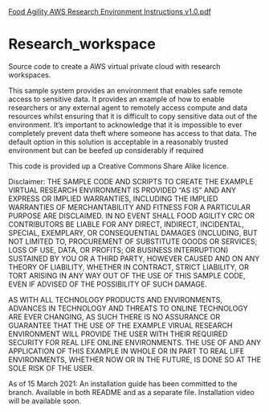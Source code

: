 [Food Agility AWS Research Environment Instructions v1.0.pdf](https://github.com/Food-Agility-CRC/Research_workspace/files/6137920/Food.Agility.AWS.Research.Environment.Instructions.v1.0.pdf)
# Research_workspace
Source code to create a AWS virtual private cloud with research workspaces.

This sample system provides an environment that enables safe remote access to sensitive
data. It provides an example of how to enable researchers or any external agent to remotely
access compute and data resources whilst ensuring that it is difficult to copy sensitive data
out of the environment. It’s important to acknowledge that it is impossible to ever
completely prevent data theft where someone has access to that data. The default option in
this solution is acceptable in a reasonably trusted environment but can be beefed up
considerably if required

This code is provided up a Creative Commons Share Alike licence. 

Disclaimer:
THE SAMPLE CODE AND SCRIPTS TO CREATE THE EXAMPLE VIRTUAL RESEARCH ENVIRONMENT IS PROVIDED “AS IS” AND ANY EXPRESS OR IMPLIED WARRANTIES, 
INCLUDING THE IMPLIED WARRANTIES OF MERCHANTABILITY AND FITNESS FOR A PARTICULAR PURPOSE ARE DISCLAIMED. IN NO EVENT SHALL FOOD AGILITY CRC 
OR CONTRIBUTORS BE LIABLE FOR ANY DIRECT, INDIRECT, INCIDENTAL, SPECIAL, EXEMPLARY, OR CONSEQUENTIAL DAMAGES (INCLUDING, BUT NOT LIMITED TO, 
PROCUREMENT OF SUBSTITUTE GOODS OR SERVICES; LOSS OF USE, DATA, OR PROFITS; OR BUSINESS INTERRUPTION) SUSTAINED BY YOU OR A THIRD PARTY, 
HOWEVER CAUSED AND ON ANY THEORY OF LIABILITY, WHETHER IN CONTRACT, STRICT LIABILITY, OR TORT ARISING IN ANY WAY OUT OF THE USE OF THIS SAMPLE CODE, 
EVEN IF ADVISED OF THE POSSIBILITY OF SUCH DAMAGE.

AS WITH ALL TECHNOLOGY PRODUCTS AND ENVIRONMENTS, ADVANCES IN TECHNOLOGY AND THREATS TO ONLINE TECHNOLOGY ARE EVER CHANGING, AS SUCH THERE IS NO 
ASSURANCE OR GUARANTEE THAT THE USE OF THE EXAMPLE VIRUAL RESEARCH ENVIRONMENT WILL PROVIDE THE USER WITH THEIR REQUIRED SECURITY FOR REAL LIFE 
ONLINE ENVIRONMENTS. THE USE OF AND ANY APPLICATION OF THIS EXAMPLE IN WHOLE OR IN PART TO REAL LIFE ENVIRONMENTS, WHETHER NOW OR IN THE FUTURE, 
IS DONE SO AT THE SOLE RISK OF THE USER.

As of 15 March 2021: An installation guide has been committed to the branch. Available in both README and as a separate file. Installation video will be available soon.
